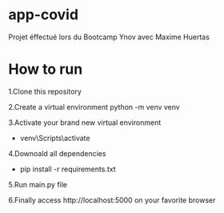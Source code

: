 # app-covid
Projet éffectué lors du Bootcamp Ynov avec Maxime Huertas

# How to run

1.Clone this repository

2.Create a virtual environment
python -m venv venv

3.Activate your brand new virtual environment
- venv\Scripts\activate

4.Downoald all dependencies
- pip install -r requirements.txt

5.Run main.py file

6.Finally access http://localhost:5000 on your favorite browser
